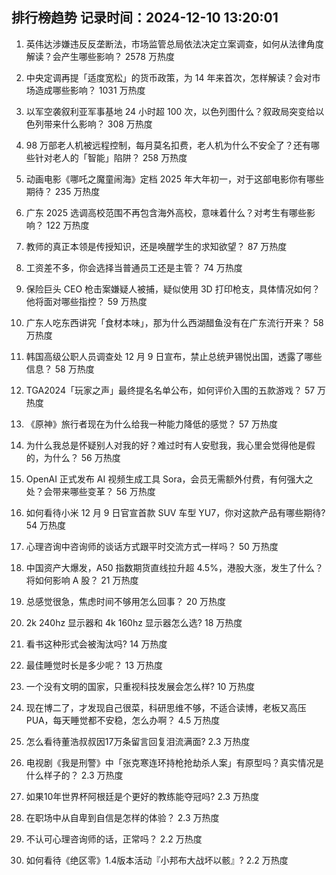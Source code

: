
## 排行榜趋势 记录时间：2024-12-10 13:20:01
  
  1. 英伟达涉嫌违反反垄断法，市场监管总局依法决定立案调查，如何从法律角度解读？会产生哪些影响？ 2578 万热度
    
  2. 中央定调再提「适度宽松」的货币政策，为 14 年来首次，怎样解读？会对市场造成哪些影响？ 1031 万热度
    
  3. 以军空袭叙利亚军事基地 24 小时超 100 次，以色列图什么？叙政局突变给以色列带来什么影响？ 308 万热度
    
  4. 98 万部老人机被远程控制，每月莫名扣费，老人机为什么不安全了？还有哪些针对老人的「智能」陷阱？ 258 万热度
    
  5. 动画电影《哪吒之魔童闹海》定档 2025 年大年初一，对于这部电影你有哪些期待？ 235 万热度
    
  6. 广东 2025 选调高校范围不再包含海外高校，意味着什么？对考生有哪些影响？ 122 万热度
    
  7. 教师的真正本领是传授知识，还是唤醒学生的求知欲望？ 87 万热度
    
  8. 工资差不多，你会选择当普通员工还是主管？ 74 万热度
    
  9. 保险巨头 CEO 枪击案嫌疑人被捕，疑似使用 3D 打印枪支，具体情况如何？他将面对哪些指控？ 59 万热度
    
  10. 广东人吃东西讲究「食材本味」，那为什么西湖醋鱼没有在广东流行开来？ 58 万热度
    
  11. 韩国高级公职人员调查处 12 月 9 日宣布，禁止总统尹锡悦出国，透露了哪些信息？ 58 万热度
    
  12. TGA2024「玩家之声」最终提名名单公布，如何评价入围的五款游戏？ 57 万热度
    
  13. 《原神》旅行者现在为什么给我一种能力降低的感觉？ 57 万热度
    
  14. 为什么我总是怀疑别人对我的好？难过时有人安慰我，我心里会觉得他是假的，为什么？ 56 万热度
    
  15. OpenAI 正式发布 AI 视频生成工具 Sora，会员无需额外付费，有何强大之处？会带来哪些变革？ 56 万热度
    
  16. 如何看待小米 12 月 9 日官宣首款 SUV 车型 YU7，你对这款产品有哪些期待? 54 万热度
    
  17. 心理咨询中咨询师的谈话方式跟平时交流方式一样吗？ 50 万热度
    
  18. 中国资产大爆发，A50 指数期货直线拉升超 4.5%，港股大涨，发生了什么？将如何影响 A 股？ 21 万热度
    
  19. 总感觉很急，焦虑时间不够用怎么回事？ 20 万热度
    
  20. 2k 240hz 显示器和 4k 160hz 显示器怎么选? 18 万热度
    
  21. 看书这种形式会被淘汰吗? 14 万热度
    
  22. 最佳睡觉时长是多少呢？ 13 万热度
    
  23. 一个没有文明的国家，只重视科技发展会怎么样? 10 万热度
    
  24. 现在博二了，才发现自己很菜，科研思维不够，不适合读博，老板又高压PUA，每天睡觉都不安稳，怎么办啊？ 4.5 万热度
    
  25. 怎么看待董浩叔叔因17万条留言回复泪流满面? 2.3 万热度
    
  26. 电视剧《我是刑警》中「张克寒连环持枪抢劫杀人案」有原型吗？真实情况是什么样子的？ 2.3 万热度
    
  27. 如果10年世界杯阿根廷是个更好的教练能夺冠吗? 2.3 万热度
    
  28. 在职场中从自卑到自信是怎样的体验？ 2.3 万热度
    
  29. 不认可心理咨询师的话，正常吗？ 2.2 万热度
    
  30. 如何看待《绝区零》1.4版本活动『小邦布大战坏以骸』? 2.2 万热度
    
